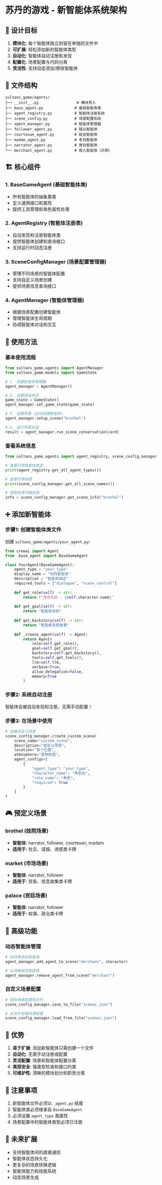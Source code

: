 # 苏丹的游戏 - 新智能体系统架构

## 🎯 设计目标

1. **模块化**: 每个智能体独立封装在单独的文件中
2. **可扩展**: 轻松添加新的智能体类型
3. **自动化**: 智能体自动注册和发现
4. **配置化**: 场景配置与代码分离
5. **灵活性**: 支持动态添加/移除智能体

## 📁 文件结构

```
sultans_game/agents/
├── __init__.py                 # 模块导入
├── base_agent.py              # 基础智能体类
├── agent_registry.py          # 智能体注册系统
├── scene_config.py            # 场景配置系统
├── agent_manager.py           # 智能体管理器
├── follower_agent.py          # 随从智能体
├── courtesan_agent.py         # 妓女智能体
├── madam_agent.py             # 老鸨智能体
├── narrator_agent.py          # 旁白智能体
└── merchant_agent.py          # 商人智能体（示例）
```

## 🏗️ 核心组件

### 1. BaseGameAgent (基础智能体类)
- 所有智能体的抽象基类
- 定义通用接口和属性
- 提供工具管理和角色属性处理

### 2. AgentRegistry (智能体注册表)
- 自动发现和注册智能体类
- 提供智能体创建和查询接口
- 支持运行时动态注册

### 3. SceneConfigManager (场景配置管理器)
- 管理不同场景的智能体配置
- 支持自定义场景创建
- 提供场景信息查询接口

### 4. AgentManager (智能体管理器)
- 根据场景配置创建智能体
- 管理智能体生命周期
- 协调智能体对话和交互

## 🚀 使用方法

### 基本使用流程

```python
from sultans_game.agents import AgentManager
from sultans_game.models import GameState

# 1. 创建智能体管理器
agent_manager = AgentManager()

# 2. 设置游戏状态
game_state = GameState()
agent_manager.set_game_state(game_state)

# 3. 设置场景（自动创建智能体）
agent_manager.setup_scene("brothel")

# 4. 运行场景对话
result = agent_manager.run_scene_conversation(card)
```

### 查看系统信息

```python
from sultans_game.agents import agent_registry, scene_config_manager

# 查看可用智能体类型
print(agent_registry.get_all_agent_types())

# 查看可用场景
print(scene_config_manager.get_all_scene_names())

# 获取场景详细信息
info = scene_config_manager.get_scene_info("brothel")
```

## ➕ 添加新智能体

### 步骤1: 创建智能体类文件

创建 `sultans_game/agents/your_agent.py`:

```python
from crewai import Agent
from .base_agent import BaseGameAgent

class YourAgent(BaseGameAgent):
    agent_type = "your_type"
    display_name = "你的智能体"
    description = "智能体描述"
    required_tools = ["dialogue", "scene_control"]
    
    def get_role(self) -> str:
        return f"角色名称 - {self.character.name}"
    
    def get_goal(self) -> str:
        return "智能体目标"
    
    def get_backstory(self) -> str:
        return "智能体背景故事"
    
    def _create_agent(self) -> Agent:
        return Agent(
            role=self.get_role(),
            goal=self.get_goal(),
            backstory=self.get_backstory(),
            tools=self.get_tools(),
            llm=self.llm,
            verbose=True,
            allow_delegation=False,
            memory=True
        )
```

### 步骤2: 系统自动注册

智能体会被自动发现和注册，无需手动配置！

### 步骤3: 在场景中使用

```python
# 创建自定义场景
scene_config_manager.create_custom_scene(
    scene_name="custom_scene",
    description="自定义场景",
    location="某个位置",
    atmosphere="某种氛围",
    agent_configs=[
        {
            "agent_type": "your_type",
            "character_name": "角色名",
            "role_name": "角色",
            "required": True
        }
    ]
)
```

## 🎮 预定义场景

### brothel (妓院场景)
- **智能体**: narrator, follower, courtesan, madam
- **适用于**: 社交、谍报、诱惑类卡牌

### market (市场场景)
- **智能体**: narrator, follower
- **适用于**: 贸易、信息收集类卡牌

### palace (宫廷场景)
- **智能体**: narrator, follower
- **适用于**: 权谋、政治类卡牌

## 🔧 高级功能

### 动态智能体管理

```python
# 向场景添加智能体
agent_manager.add_agent_to_scene("merchant", character)

# 从场景移除智能体
agent_manager.remove_agent_from_scene("merchant")
```

### 自定义场景配置

```python
# 保存场景配置到文件
scene_config_manager.save_to_file("scenes.json")

# 从文件加载场景配置
scene_config_manager.load_from_file("scenes.json")
```

## 🎯 优势

1. **易于扩展**: 添加新智能体只需创建一个文件
2. **自动化**: 无需手动注册或配置
3. **灵活配置**: 场景和智能体配置分离
4. **类型安全**: 强类型检查和接口约束
5. **可维护性**: 清晰的模块划分和职责分离

## 📝 注意事项

1. 新智能体文件必须以 `_agent.py` 结尾
2. 智能体类必须继承自 `BaseGameAgent`
3. 必须设置 `agent_type` 类属性
4. 场景配置中的智能体类型必须已注册

## 🔮 未来扩展

- 支持智能体间的直接通信
- 智能体状态持久化
- 更复杂的场景转换逻辑
- 智能体能力和技能系统
- 动态场景生成 